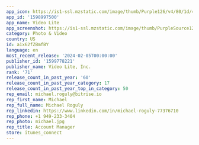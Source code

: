 ```yaml
---
app_icon: https://is1-ssl.mzstatic.com/image/thumb/Purple126/v4/80/1d/47/801d47a7-662d-50c6-6a52-aae02ea2023a/AppIcon.Bolt.TV.Light-0-0-1x_U007emarketing-0-4-0-P3-85-220.png/1024x1024bb.png
app_id: '1598997500'
app_name: Video Lite
app_screenshot: https://is1-ssl.mzstatic.com/image/thumb/PurpleSource126/v4/6b/87/54/6b87546e-840a-9fde-2035-84d4ed28b1d3/baf3a2a2-5618-4feb-a17f-d9ccf79ea313_Simulator_Screenshot_-_iPhone_14_Plus_-_2023-10-16_at_12.46.03.png/1284x2778bb.png
category: Photo & Video
country: US
id: a1x62fZBmfBY
language: en
most_recent_release: '2024-02-05T00:00:00'
publisher_id: '1599778221'
publisher_name: Video Lite, Inc.
rank: '71'
release_count_in_past_year: '60'
release_count_in_past_year_category: 17
release_count_in_past_year_top_in_category: 50
rep_email: michael.roguly@bitrise.io
rep_first_name: Michael
rep_full_name: Michael Roguly
rep_linkedin: https://www.linkedin.com/in/michael-roguly-77376710
rep_phone: +1 949-233-3404
rep_photo: michael.jpg
rep_title: Account Manager
store: itunes_connect
---
```

